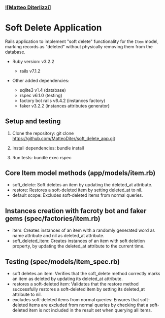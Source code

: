 ### [![Matteo Diterlizzi]](https://www.linkedin.com/in/matteo-diterlizzi/)

# Soft Delete Application

Rails application to implement "soft delete" functionality for the `Item` model, marking records as "deleted" without physically removing them from the database.

- Ruby version: v3.2.2

  - rails v7.1.2

- Other added dependencies:
  - sqlite3 v1.4 (database)
  - rspec v6.1.0 (testing)
  - factory bot rails v6.4.2 (instances factory)
  - faker v3.2.2 (instances attributes generator)

## Setup and testing

1. Clone the repository:
   git clone https://github.com/MatteoDiter/soft_delete_app.git

2. Install dependencies:
   bundle install

3. Run tests:
   bundle exec rspec

## Core Item model methods (app/models/item.rb)

- soft_delete: Soft deletes an item by updating the deleted_at attribute.
- restore: Restores a soft-deleted item by setting deleted_at to nil.
- default scope: Excludes soft-deleted items from normal queries.

## Instances creation with facroty bot and faker gems (spec/factories/item.rb)

- item: Creates instances of an item with a randomly generated word as name attribute and nil as deleted_at attribute.
- soft_deleted_item: Creates instances of an item with soft deletion property, by updating the deleted_at attribute to the current time.

## Testing (spec/models/item_spec.rb)

- soft deletes an item: Verifies that the soft_delete method correctly marks an item as deleted by updating its deleted_at attribute.
- restores a soft-deleted item: Validates that the restore method successfully restores a soft-deleted item by setting its deleted_at attribute to nil.
- excludes soft-deleted items from normal queries: Ensures that soft-deleted items are excluded from normal queries by checking that a soft-deleted item is not included in the result set when querying all items.
